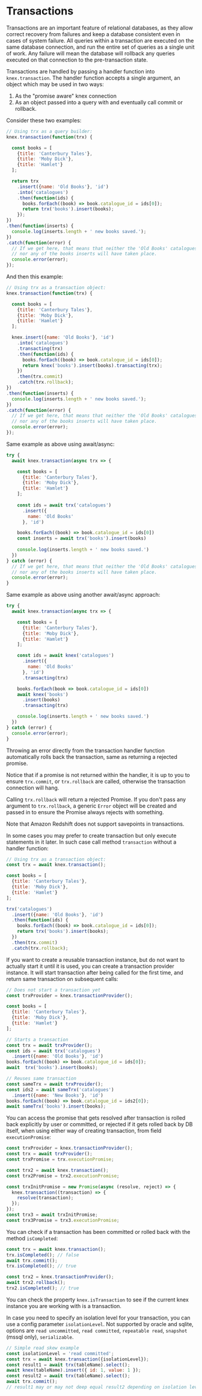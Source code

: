 # Transactions

Transactions are an important feature of relational databases, as they allow correct recovery from failures and keep a database consistent even in cases of system failure. All queries within a transaction are executed on the same database connection, and run the entire set of queries as a single unit of work. Any failure will mean the database will rollback any queries executed on that connection to the pre-transaction state.

Transactions are handled by passing a handler function into `knex.transaction`. The handler function accepts a single argument, an object which may be used in two ways:

1.  As the "promise aware" knex connection
2.  As an object passed into a query with [](#Builder-transacting)and eventually call commit or rollback.

Consider these two examples:

```js
// Using trx as a query builder:
knex.transaction(function(trx) {

  const books = [
    {title: 'Canterbury Tales'},
    {title: 'Moby Dick'},
    {title: 'Hamlet'}
  ];

  return trx
    .insert({name: 'Old Books'}, 'id')
    .into('catalogues')
    .then(function(ids) {
      books.forEach((book) => book.catalogue_id = ids[0]);
      return trx('books').insert(books);
    });
})
.then(function(inserts) {
  console.log(inserts.length + ' new books saved.');
})
.catch(function(error) {
  // If we get here, that means that neither the 'Old Books' catalogues insert,
  // nor any of the books inserts will have taken place.
  console.error(error);
});
```

And then this example:

```js
// Using trx as a transaction object:
knex.transaction(function(trx) {

  const books = [
    {title: 'Canterbury Tales'},
    {title: 'Moby Dick'},
    {title: 'Hamlet'}
  ];

  knex.insert({name: 'Old Books'}, 'id')
    .into('catalogues')
    .transacting(trx)
    .then(function(ids) {
      books.forEach((book) => book.catalogue_id = ids[0]);
      return knex('books').insert(books).transacting(trx);
    })
    .then(trx.commit)
    .catch(trx.rollback);
})
.then(function(inserts) {
  console.log(inserts.length + ' new books saved.');
})
.catch(function(error) {
  // If we get here, that means that neither the 'Old Books' catalogues insert,
  // nor any of the books inserts will have taken place.
  console.error(error);
});
```

Same example as above using await/async:

```mjs
try {
  await knex.transaction(async trx => {

    const books = [
      {title: 'Canterbury Tales'},
      {title: 'Moby Dick'},
      {title: 'Hamlet'}
    ];
    
    const ids = await trx('catalogues')
      .insert({
        name: 'Old Books'
      }, 'id')

    books.forEach((book) => book.catalogue_id = ids[0])
    const inserts = await trx('books').insert(books)
    
    console.log(inserts.length + ' new books saved.')
  })
} catch (error) {
  // If we get here, that means that neither the 'Old Books' catalogues insert,
  // nor any of the books inserts will have taken place.
  console.error(error);
}
```

Same example as above using another await/async approach:

```mjs
try {
  await knex.transaction(async trx => {

    const books = [
      {title: 'Canterbury Tales'},
      {title: 'Moby Dick'},
      {title: 'Hamlet'}
    ];

    const ids = await knex('catalogues')
      .insert({
        name: 'Old Books'
      }, 'id')
      .transacting(trx)

    books.forEach(book => book.catalogue_id = ids[0])
    await knex('books')
      .insert(books)
      .transacting(trx)

    console.log(inserts.length + ' new books saved.')
  })
} catch (error) {
  console.error(error);
}
```

Throwing an error directly from the transaction handler function automatically rolls back the transaction, same as returning a rejected promise.

Notice that if a promise is not returned within the handler, it is up to you to ensure `trx.commit`, or `trx.rollback` are called, otherwise the transaction connection will hang.

Calling `trx.rollback` will return a rejected Promise. If you don't pass any argument to `trx.rollback`, a generic `Error` object will be created and passed in to ensure the Promise always rejects with something.

Note that Amazon Redshift does not support savepoints in transactions.

In some cases you may prefer to create transaction but only execute statements in it later. In such case call method `transaction` without a handler function:

```mjs
// Using trx as a transaction object:
const trx = await knex.transaction();

const books = [
  {title: 'Canterbury Tales'},
  {title: 'Moby Dick'},
  {title: 'Hamlet'}
];

trx('catalogues')
  .insert({name: 'Old Books'}, 'id')
  .then(function(ids) {
    books.forEach((book) => book.catalogue_id = ids[0]);
    return trx('books').insert(books);
  })
  .then(trx.commit)
  .catch(trx.rollback);
```

If you want to create a reusable transaction instance, but do not want to actually start it until it is used, you can create a transaction provider instance. It will start transaction after being called for the first time, and return same transaction on subsequent calls:

```mjs
// Does not start a transaction yet
const trxProvider = knex.transactionProvider();

const books = [
  {title: 'Canterbury Tales'},
  {title: 'Moby Dick'},
  {title: 'Hamlet'}
];

// Starts a transaction
const trx = await trxProvider();
const ids = await trx('catalogues')
  .insert({name: 'Old Books'}, 'id')
books.forEach((book) => book.catalogue_id = ids[0]);
await  trx('books').insert(books);

// Reuses same transaction
const sameTrx = await trxProvider();
const ids2 = await sameTrx('catalogues')
  .insert({name: 'New Books'}, 'id')
books.forEach((book) => book.catalogue_id = ids2[0]);
await sameTrx('books').insert(books);
```

You can access the promise that gets resolved after transaction is rolled back explicitly by user or committed, or rejected if it gets rolled back by DB itself, when using either way of creating transaction, from field `executionPromise`:

```mjs
const trxProvider = knex.transactionProvider();
const trx = await trxProvider();
const trxPromise = trx.executionPromise;

const trx2 = await knex.transaction();
const trx2Promise = trx2.executionPromise;

const trxInitPromise = new Promise(async (resolve, reject) => {
  knex.transaction((transaction) => {
    resolve(transaction);
  });
});
const trx3 = await trxInitPromise;
const trx3Promise = trx3.executionPromise;
```

You can check if a transaction has been committed or rolled back with the method `isCompleted`:

```mjs
const trx = await knex.transaction();
trx.isCompleted(); // false
await trx.commit();
trx.isCompleted(); // true

const trx2 = knex.transactionProvider();
await trx2.rollback();
trx2.isCompleted(); // true
```

You can check the property `knex.isTransaction` to see if the current knex instance you are working with is a transaction.

In case you need to specify an isolation level for your transaction, you can use a config parameter `isolationLevel`. Not supported by oracle and sqlite, options are `read uncommitted`, `read committed`, `repeatable read`, `snapshot` (mssql only), `serializable`.

```mjs
// Simple read skew example
const isolationLevel = 'read committed';
const trx = await knex.transaction({isolationLevel});
const result1 = await trx(tableName).select();
await knex(tableName).insert({ id: 1, value: 1 });
const result2 = await trx(tableName).select();
await trx.commit();
// result1 may or may not deep equal result2 depending on isolation level
```

